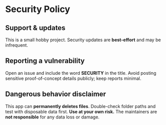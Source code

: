 # Security Policy


## Support & updates
This is a small hobby project. Security updates are **best-effort** and may be infrequent.


## Reporting a vulnerability
Open an issue and include the word **SECURITY** in the title. Avoid posting sensitive proof-of-concept details publicly; keep reports minimal.


## Dangerous behavior disclaimer
This app can **permanently deletes files**. Double-check folder paths and test with disposable data first. **Use at your own risk.** The maintainers are **not responsible** for any data loss or damage.